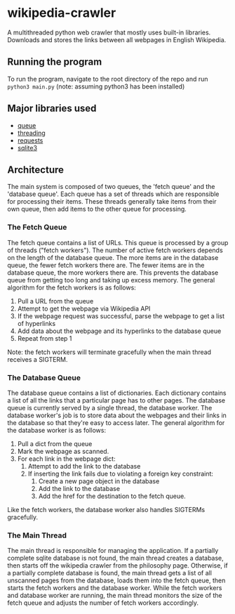 # wikipedia-crawler

A multithreaded python web crawler that mostly uses built-in libraries. Downloads and stores
the links between all webpages in English Wikipedia.

## Running the program

To run the program, navigate to the root directory of the repo and run `python3 main.py` (note: assuming python3 has been installed)

## Major libraries used

* [queue](https://docs.python.org/3/library/queue.html)
* [threading](https://docs.python.org/3/library/threading.html)
* [requests](https://pypi.org/project/requests/)
* [sqlite3](https://docs.python.org/3/library/sqlite3.html)

## Architecture

The main system is composed of two queues, the 'fetch queue' and the 'database queue'. Each queue has a set of threads which are responsible for processing their items. These threads generally take items from their own queue, then add items to the other queue for processing.

### The Fetch Queue

The fetch queue contains a list of URLs. This queue is processed by a group of threads ("fetch workers"). The number of active fetch workers depends on the length of the database queue. The more items are in the database queue, the fewer fetch workers there are. The fewer items are in the database queue, the more workers there are. This prevents the database queue from getting too long and taking up excess memory. The general algorithm for the fetch workers is as follows:

1. Pull a URL from the queue
2. Attempt to get the webpage via Wikipedia API
3. If the webpage request was successful, parse the webpage to get a list of hyperlinks
4. Add data about the webpage and its hyperlinks to the database queue
5. Repeat from step 1

Note: the fetch workers will terminate gracefully when the main thread receives a SIGTERM.

### The Database Queue

The database queue contains a list of dictionaries. Each dictionary contains a list of all the links that a particular page has to other pages. The database queue is currently served by a single thread, the database worker. The database worker's job is to store data about the webpages and their links in the database so that they're easy to access later. The general algorithm for the database worker is as follows:

1. Pull a dict from the queue
2. Mark the webpage as scanned.
3. For each link in the webpage dict:
    1. Attempt to add the link to the database
    2. If inserting the link fails due to violating a foreign key constraint:
        1. Create a new page object in the database
        2. Add the link to the database
        3. Add the href for the destination to the fetch queue.

Like the fetch workers, the database worker also handles SIGTERMs gracefully.

### The Main Thread

The main thread is responsible for managing the application. If a partially complete sqlite database is not found, the main thread creates a database, then starts off the wikipedia crawler from the philosophy page. Otherwise, if a partially complete database is found, the main thread gets a list of all unscanned pages from the database, loads them into the fetch queue, then starts the fetch workers and the database worker. While the fetch workers and database worker are running, the main thread monitors the size of the fetch queue and adjusts the number of fetch workers accordingly.
